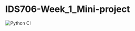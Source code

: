 # IDS706-Week_1_Mini-project

![Python CI](https://github.com/github/udyansachdev1/IDS706-Week_1_Mini-project/actions/workflows/cicd.yml/badge.svg)

